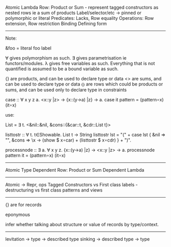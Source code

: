 Atomic
Lambda
Row: Product or Sum - represent tagged constructors as nested rows ie a sum of products
Label/selector/etc -> pinned or polymorphic or literal
Predicates: Lacks, Row equality
Operations: Row extension, Row restriction
Binding
Defining form

---

Note:

&foo = literal foo label

∀ gives polymorphism as such.
∃ gives parametrisation ie functors/modules.
λ gives free variables as such.
Everything that is not quantified is assumed to be a bound variable as such.

{} are products, and can be used to declare type or data
<> are sums, and can be used to declare type or data
⦇⦈ are rows which could be products or sums, and can be used only to declare type in constraints

case :: ∀ x y z a. <x::y |z> → {x::(y→a) |z} → a.
case it pattern = (pattern∘x) (it∘x)

use:

List = ∃ t. <&nil::&nil, &cons::{&car::t, &cdr::List t}>

listtostr :: ∀ t. t∈Showable. List t → String
listtostr lst = "(" +
  case lst {
    &nil   ⇒ "",
    &cons  ⇒ \x → (show $ x∘car) + (listtostr $ x∘cdr)
  } + ")".

processnode :: ∃ a. ∀ x y z. {x::(y→a) |z} → <x::y |z> → a.
processnode pattern it = (pattern∘x) (it∘x)

---

Atomic Type
Dependent Row: Product or Sum
Dependent Lambda

---

Atomic -> Repr, ops
Tagged Constructors vs First class labels - destructuring vs first class patterns and views

---

{} are for records

eponymous

infer whether talking about structure or value of records by type/context.

---

levitation -> type -> described type
sinking -> described type -> type
